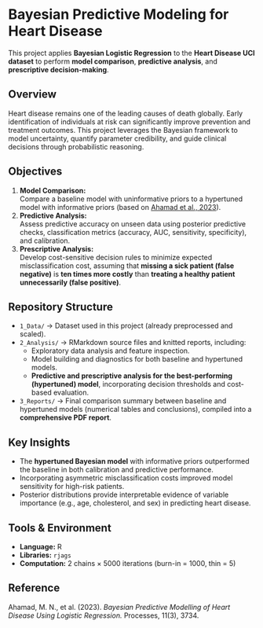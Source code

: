 # Bayesian Predictive Modeling for Heart Disease

This project applies **Bayesian Logistic Regression** to the **Heart Disease UCI dataset** to perform **model comparison**, **predictive analysis**, and **prescriptive decision-making**.

## Overview
Heart disease remains one of the leading causes of death globally. Early identification of individuals at risk can significantly improve prevention and treatment outcomes. This project leverages the Bayesian framework to model uncertainty, quantify parameter credibility, and guide clinical decisions through probabilistic reasoning.

## Objectives
1. **Model Comparison:**  
   Compare a baseline model with uninformative priors to a hypertuned model with informative priors (based on [Ahamad et al., 2023](https://www.mdpi.com/2227-9717/11/3/3734)).
2. **Predictive Analysis:**  
   Assess predictive accuracy on unseen data using posterior predictive checks, classification metrics (accuracy, AUC, sensitivity, specificity), and calibration.
3. **Prescriptive Analysis:**  
   Develop cost-sensitive decision rules to minimize expected misclassification cost, assuming that **missing a sick patient (false negative)** is **ten times more costly** than **treating a healthy patient unnecessarily (false positive)**.

## Repository Structure
- `1_Data/` → Dataset used in this project (already preprocessed and scaled).  
- `2_Analysis/` → RMarkdown source files and knitted reports, including:
  - Exploratory data analysis and feature inspection.  
  - Model building and diagnostics for both baseline and hypertuned models.  
  - **Predictive and prescriptive analysis for the best-performing (hypertuned) model**, incorporating decision thresholds and cost-based evaluation.  
- `3_Reports/` → Final comparison summary between baseline and hypertuned models (numerical tables and conclusions), compiled into a **comprehensive PDF report**.

## Key Insights
- The **hypertuned Bayesian model** with informative priors outperformed the baseline in both calibration and predictive performance.  
- Incorporating asymmetric misclassification costs improved model sensitivity for high-risk patients.  
- Posterior distributions provide interpretable evidence of variable importance (e.g., age, cholesterol, and sex) in predicting heart disease.

## Tools & Environment
- **Language:** R  
- **Libraries:** `rjags`
- **Computation:** 2 chains × 5000 iterations (burn-in = 1000, thin = 5)

## Reference
Ahamad, M. N., et al. (2023). *Bayesian Predictive Modelling of Heart Disease Using Logistic Regression.* Processes, 11(3), 3734.
